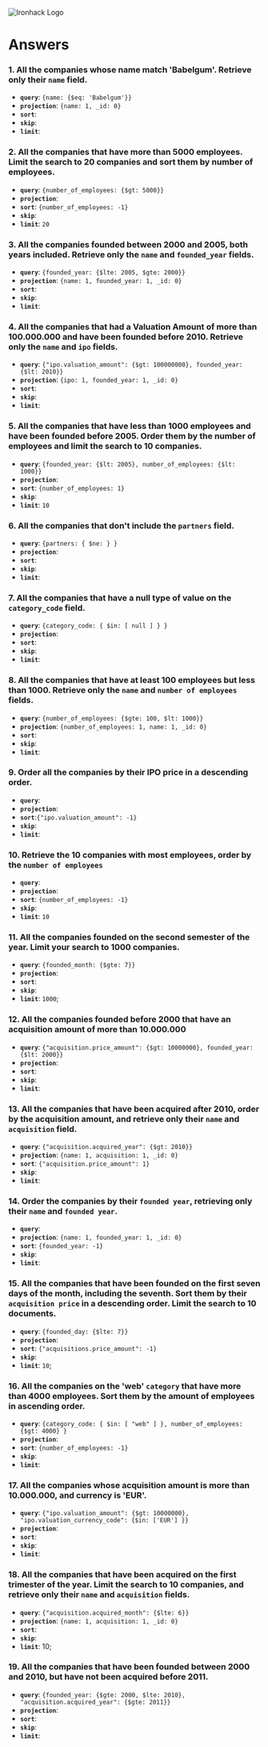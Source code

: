 ![Ironhack Logo](https://i.imgur.com/1QgrNNw.png)

# Answers

### 1. All the companies whose name match 'Babelgum'. Retrieve only their `name` field.

- **`query`**: `{name: {$eq: 'Babelgum'}}`
- **`projection`**: `{name: 1, _id: 0}`
- **`sort`**:
- **`skip`**:
- **`limit`**:

### 2. All the companies that have more than 5000 employees. Limit the search to 20 companies and sort them by **number of employees**.

- **`query`**: `{number_of_employees: {$gt: 5000}}`
- **`projection`**:
- **`sort`**: `{number_of_employees: -1}`
- **`skip`**:
- **`limit`**: `20`

### 3. All the companies founded between 2000 and 2005, both years included. Retrieve only the `name` and `founded_year` fields.

- **`query`**: `{founded_year: {$lte: 2005, $gte: 2000}}`
- **`projection`**: `{name: 1, founded_year: 1, _id: 0}`
- **`sort`**:
- **`skip`**:
- **`limit`**:

### 4. All the companies that had a Valuation Amount of more than 100.000.000 and have been founded before 2010. Retrieve only the `name` and `ipo` fields.

- **`query`**: `{"ipo.valuation_amount": {$gt: 100000000}, founded_year: {$lt: 2010}}`
- **`projection`**: `{ipo: 1, founded_year: 1, _id: 0}`
- **`sort`**:
- **`skip`**:
- **`limit`**:

### 5. All the companies that have less than 1000 employees and have been founded before 2005. Order them by the number of employees and limit the search to 10 companies.

- **`query`**: `{founded_year: {$lt: 2005}, number_of_employees: {$lt: 1000}}`
- **`projection`**: 
- **`sort`**: `{number_of_employees: 1}`
- **`skip`**:
- **`limit`**: `10`

### 6. All the companies that don't include the `partners` field.

- **`query`**: `{partners: { $ne: } }`
- **`projection`**:
- **`sort`**:
- **`skip`**:
- **`limit`**:

### 7. All the companies that have a null type of value on the `category_code` field.

- **`query`**: `{category_code: { $in: [ null ] } }`
- **`projection`**:
- **`sort`**:
- **`skip`**:
- **`limit`**:

### 8. All the companies that have at least 100 employees but less than 1000. Retrieve only the `name` and `number of employees` fields.

- **`query`**: `{number_of_employees: {$gte: 100, $lt: 1000}}`
- **`projection`**: `{number_of_employees: 1, name: 1, _id: 0}`
- **`sort`**:
- **`skip`**:
- **`limit`**:

### 9. Order all the companies by their IPO price in a descending order.

- **`query`**:
- **`projection`**:
- **`sort`**:`{"ipo.valuation_amount": -1}`
- **`skip`**:
- **`limit`**:

### 10. Retrieve the 10 companies with most employees, order by the `number of employees`

- **`query`**:
- **`projection`**:
- **`sort`**: `{number_of_employees: -1}`
- **`skip`**:
- **`limit`**: `10`

### 11. All the companies founded on the second semester of the year. Limit your search to 1000 companies.

- **`query`**: `{founded_month: {$gte: 7}}`
- **`projection`**:
- **`sort`**:
- **`skip`**:
- **`limit`**: `1000`;

### 12. All the companies founded before 2000 that have an acquisition amount of more than 10.000.000

- **`query`**: `{"acquisition.price_amount": {$gt: 10000000}, founded_year: {$lt: 2000}}`
- **`projection`**:
- **`sort`**:
- **`skip`**:
- **`limit`**:

### 13. All the companies that have been acquired after 2010, order by the acquisition amount, and retrieve only their `name` and `acquisition` field.

- **`query`**: `{"acquisition.acquired_year": {$gt: 2010}}`
- **`projection`**: `{name: 1, acquisition: 1, _id: 0}`
- **`sort`**: `{"acquisition.price_amount": 1}`
- **`skip`**:
- **`limit`**:

### 14. Order the companies by their `founded year`, retrieving only their `name` and `founded year`.

- **`query`**:
- **`projection`**: `{name: 1, founded_year: 1, _id: 0}`
- **`sort`**: `{founded_year: -1}`
- **`skip`**:
- **`limit`**:

### 15. All the companies that have been founded on the first seven days of the month, including the seventh. Sort them by their `acquisition price` in a descending order. Limit the search to 10 documents.

- **`query`**: `{founded_day: {$lte: 7}}`
- **`projection`**: 
- **`sort`**: `{"acquisitions.price_amount": -1}`
- **`skip`**:
- **`limit`**: `10`;

### 16. All the companies on the 'web' `category` that have more than 4000 employees. Sort them by the amount of employees in ascending order.

- **`query`**: `{category_code: { $in: [ "web" ] }, number_of_employees: {$gt: 4000} }`
- **`projection`**:
- **`sort`**: `{number_of_employees: -1}`
- **`skip`**:
- **`limit`**:

### 17. All the companies whose acquisition amount is more than 10.000.000, and currency is 'EUR'.

- **`query`**: `{"ipo.valuation_amount": {$gt: 10000000}, "ipo.valuation_currency_code": {$in: ['EUR'] }}`
- **`projection`**:
- **`sort`**:
- **`skip`**:
- **`limit`**:

### 18. All the companies that have been acquired on the first trimester of the year. Limit the search to 10 companies, and retrieve only their `name` and `acquisition` fields.

- **`query`**: `{"acquisition.acquired_month": {$lte: 6}}`
- **`projection`**: `{name: 1, acquisition: 1, _id: 0}`
- **`sort`**:
- **`skip`**:
- **`limit`**: 10;

### 19. All the companies that have been founded between 2000 and 2010, but have not been acquired before 2011.

- **`query`**: `{founded_year: {$gte: 2000, $lte: 2010}, "acquisition.acquired_year": {$gte: 2011}}`
- **`projection`**:
- **`sort`**:
- **`skip`**:
- **`limit`**:
